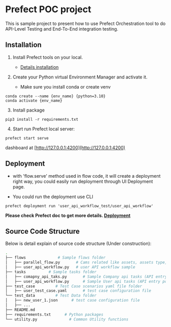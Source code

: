 # Prefect POC project 

This is sample project to present how to use Prefect Orchestration tool to do API-Level Testing and End-To-End
integration testing. 

## Installation 

1. Install Prefect tools on your local. 
    * [Details installation](https://docs.prefect.io/2.10.13/getting-started/installation/#installing-the-latest-version)
    
2. Create your Python virtual Environment Manager and activate it. 
    * Make sure you install conda or create venv
```
conda create --name {env_name} {python=3.10}
conda activate {env_name}
```

3. Install package
```
pip3 install -r requirements.txt
```

4. Start run Prefect local server:
```
prefect start serve
```
dashboard at [http://127.0.0.1:4200](http://127.0.0.1:4200)

## Deployment
* with 'flow.serve' method used in flow code, it will create a deployment right way, 
you could easily run deployment through UI Deployment page. 

* You could run the deployment use CLI
```commandline
prefect deployment run 'user_api_workflow_test/user_api_workflow'

```
**Please check Prefect doc to get more details. [Deployment](https://docs.prefect.io/latest/tutorial/deployments/)**

## Source Code Structure  

Below is detail explain of source code structure (Under construction):
```bash
.
├── flows              # Sample flows folder
│   ├── parallel_flow.py       # Cams related like assets, assets type, catalogs... 
│   ├── user_api_workflow.py   # user API workflow sample    
├── tasks          # Sample tasks folder
│   ├── comapny_api_taks.py       # Sample Company api tasks (API entry points)
│   ├── user_api_workflow.py      # Sample User api tasks (API entry points)
├── test_case         # Test Case scenarios yaml file folder 
│   ├── user_test_case.yaml       # test case configuration file
└── test_data         # Test Data folder
│   ├── new_user_1.json      # test case configuration file
│   ├── ...
├── README.md 
├── requirements.txt      # Python packages
└── utility.py              # Common Utility functions
```
